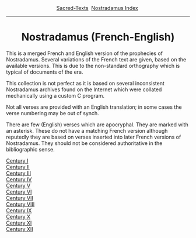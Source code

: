 <body>
 <center>
 <a href="../../index.htm">Sacred-Texts</a> 
 <a href="../index.htm">Nostradamus Index</a> 
 </center>
 <hr>
 <center><h1>Nostradamus (French-English)</h1></center>
 This is a merged French and English version of the prophecies of Nostradamus.  Several variations of the French text are given, based on the available versions.   This is due to the non-standard orthography which is typical of documents of the era.<p>This collection is not perfect as it is based on several inconsistent Nostradamus archives found on the Internet which were collated mechanically using a custom C program.</p><p>Not all verses are provided with an English translation; in some cases the verse numbering may be out of synch.</p><p>There are few (English) verses which are apocryphal.  They are marked with an asterisk.  These do not have a matching French version although reputedly they are based on verses inserted into later French versions of Nostradamus.  They should not be considered authoritative in the bibliographic sense.</p><p></p><p>
 <a href="nosmrg01.htm">Century I</a><br>
 <a href="nosmrg02.htm">Century II</a><br>
 <a href="nosmrg03.htm">Century III</a><br>
 <a href="nosmrg04.htm">Century IV</a><br>
 <a href="nosmrg05.htm">Century V</a><br>
 <a href="nosmrg06.htm">Century VI</a><br>
 <a href="nosmrg07.htm">Century VII</a><br>
 <a href="nosmrg08.htm">Century VIII</a><br>
 <a href="nosmrg09.htm">Century IX</a><br>
 <a href="nosmrg10.htm">Century X</a><br>
 <a href="nosmrg11.htm">Century XI</a><br>
 <a href="nosmrg12.htm">Century XII</a><br>
 </p></body>